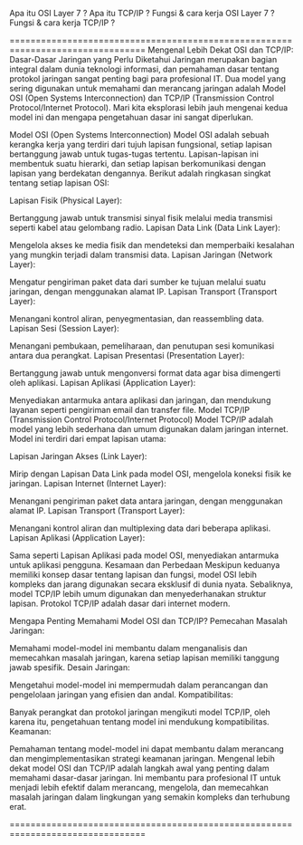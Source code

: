 Apa itu OSI Layer 7 ?
Apa itu TCP/IP ?
Fungsi & cara kerja OSI Layer 7 ?
Fungsi & cara kerja TCP/IP ?

================================================================================
Mengenal Lebih Dekat OSI dan TCP/IP: Dasar-Dasar Jaringan yang Perlu Diketahui
Jaringan merupakan bagian integral dalam dunia teknologi informasi, dan pemahaman dasar tentang protokol jaringan sangat penting bagi para profesional IT. Dua model yang sering digunakan untuk memahami dan merancang jaringan adalah Model OSI (Open Systems Interconnection) dan TCP/IP (Transmission Control Protocol/Internet Protocol). Mari kita eksplorasi lebih jauh mengenai kedua model ini dan mengapa pengetahuan dasar ini sangat diperlukan.

Model OSI (Open Systems Interconnection)
Model OSI adalah sebuah kerangka kerja yang terdiri dari tujuh lapisan fungsional, setiap lapisan bertanggung jawab untuk tugas-tugas tertentu. Lapisan-lapisan ini membentuk suatu hierarki, dan setiap lapisan berkomunikasi dengan lapisan yang berdekatan dengannya. Berikut adalah ringkasan singkat tentang setiap lapisan OSI:

Lapisan Fisik (Physical Layer):

Bertanggung jawab untuk transmisi sinyal fisik melalui media transmisi seperti kabel atau gelombang radio.
Lapisan Data Link (Data Link Layer):

Mengelola akses ke media fisik dan mendeteksi dan memperbaiki kesalahan yang mungkin terjadi dalam transmisi data.
Lapisan Jaringan (Network Layer):

Mengatur pengiriman paket data dari sumber ke tujuan melalui suatu jaringan, dengan menggunakan alamat IP.
Lapisan Transport (Transport Layer):

Menangani kontrol aliran, penyegmentasian, dan reassembling data.
Lapisan Sesi (Session Layer):

Menangani pembukaan, pemeliharaan, dan penutupan sesi komunikasi antara dua perangkat.
Lapisan Presentasi (Presentation Layer):

Bertanggung jawab untuk mengonversi format data agar bisa dimengerti oleh aplikasi.
Lapisan Aplikasi (Application Layer):

Menyediakan antarmuka antara aplikasi dan jaringan, dan mendukung layanan seperti pengiriman email dan transfer file.
Model TCP/IP (Transmission Control Protocol/Internet Protocol)
Model TCP/IP adalah model yang lebih sederhana dan umum digunakan dalam jaringan internet. Model ini terdiri dari empat lapisan utama:

Lapisan Jaringan Akses (Link Layer):

Mirip dengan Lapisan Data Link pada model OSI, mengelola koneksi fisik ke jaringan.
Lapisan Internet (Internet Layer):

Menangani pengiriman paket data antara jaringan, dengan menggunakan alamat IP.
Lapisan Transport (Transport Layer):

Menangani kontrol aliran dan multiplexing data dari beberapa aplikasi.
Lapisan Aplikasi (Application Layer):

Sama seperti Lapisan Aplikasi pada model OSI, menyediakan antarmuka untuk aplikasi pengguna.
Kesamaan dan Perbedaan
Meskipun keduanya memiliki konsep dasar tentang lapisan dan fungsi, model OSI lebih kompleks dan jarang digunakan secara eksklusif di dunia nyata. Sebaliknya, model TCP/IP lebih umum digunakan dan menyederhanakan struktur lapisan. Protokol TCP/IP adalah dasar dari internet modern.

Mengapa Penting Memahami Model OSI dan TCP/IP?
Pemecahan Masalah Jaringan:

Memahami model-model ini membantu dalam menganalisis dan memecahkan masalah jaringan, karena setiap lapisan memiliki tanggung jawab spesifik.
Desain Jaringan:

Mengetahui model-model ini mempermudah dalam perancangan dan pengelolaan jaringan yang efisien dan andal.
Kompatibilitas:

Banyak perangkat dan protokol jaringan mengikuti model TCP/IP, oleh karena itu, pengetahuan tentang model ini mendukung kompatibilitas.
Keamanan:

Pemahaman tentang model-model ini dapat membantu dalam merancang dan mengimplementasikan strategi keamanan jaringan.
Mengenal lebih dekat model OSI dan TCP/IP adalah langkah awal yang penting dalam memahami dasar-dasar jaringan. Ini membantu para profesional IT untuk menjadi lebih efektif dalam merancang, mengelola, dan memecahkan masalah jaringan dalam lingkungan yang semakin kompleks dan terhubung erat.

================================================================================